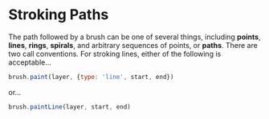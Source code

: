 # Stroking Paths

The path followed by a brush can be one of several things, including **points**, **lines**, **rings**, **spirals**, and arbitrary sequences of points, or **paths**. There are two call conventions. For stroking lines, either of the following is acceptable...

```javascript
brush.paint(layer, {type: 'line', start, end})
```

or...

```javascript
brush.paintLine(layer, start, end)
```



